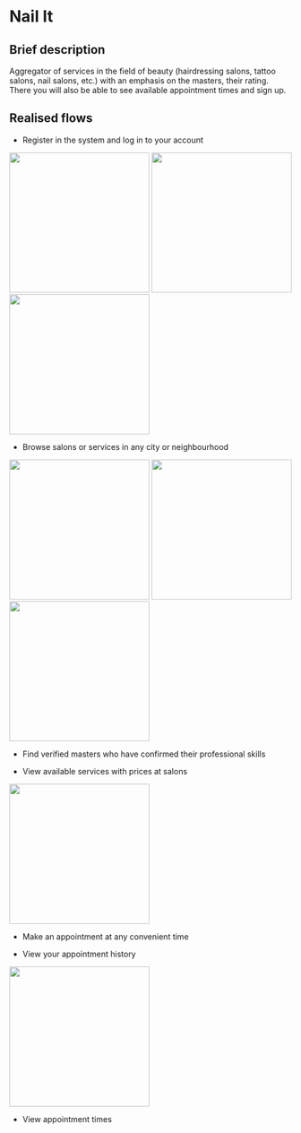 # Nail It

## Brief description 
Aggregator of services in the field of beauty (hairdressing salons, tattoo salons, nail salons, etc.) with an emphasis on the masters, their rating. 
There you will also be able to see available appointment times and sign up.

## Realised flows

  - Register in the system and log in to your account

    <p float="left">
  <img src="https://github.com/FinickyPrune/nail-it-ios/assets/44488721/32d06620-c963-4888-9dbd-02a02d55b57c" width="250" />
  <img src="https://github.com/FinickyPrune/nail-it-ios/assets/44488721/ae01f0b1-57ce-4ca9-a7f2-f0743c5db7e3" width="250" />
  <img src="https://github.com/FinickyPrune/nail-it-ios/assets/44488721/978056d7-e9d4-41b6-b1d2-89492104c54e" width="250" /> 
    </p>

  - Browse salons or services in any city or neighbourhood

    <p float="left">
  <img src="https://github.com/FinickyPrune/nail-it-ios/assets/44488721/8c6eed42-0dc8-471b-a05c-31f44dd7bc8f" width="250" />
  <img src="https://github.com/FinickyPrune/nail-it-ios/assets/44488721/b61e5fc0-5662-4693-83d1-004d691aad1e" width="250" /> 
  <img src="https://github.com/FinickyPrune/nail-it-ios/assets/44488721/0ae5d8ce-9d9e-4c30-84cd-3d1df55aa91d" width="250" /> 
    </p>

  - Find verified masters who have confirmed their professional skills
  - View available services with prices at salons

    <p float="left">
  <img src="https://github.com/FinickyPrune/nail-it-ios/assets/44488721/a2644b3d-1ec1-41c6-ab4e-4aa15e2cc351" width="250" />
    </p>

  - Make an appointment at any convenient time
  - View your appointment history

    <p float="left">
  <img src="https://github.com/FinickyPrune/nail-it-ios/assets/44488721/b104fe3f-b38c-4a02-941f-5dd5d8305e65" width="250" />
    </p>


  - View appointment times
